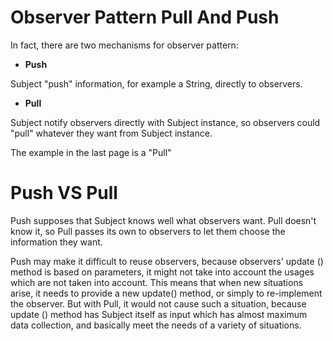 # Observer Pattern Pull And Push

In fact, there are two mechanisms for observer pattern:

* **Push**

Subject "push" information, for example a String, directly to observers.

* **Pull**

Subject notify observers directly with Subject instance, so observers could "pull" whatever they want from Subject instance.

The example in the last page is a "Pull"

# Push VS Pull

Push supposes that Subject knows well what observers want. Pull doesn't know it, so Pull passes its own to observers to let them choose the information they want.

Push may make it difficult to reuse observers, because observers' update () method is based on parameters, it might not take into account the usages which are not taken into account. This means that when new situations arise, it needs to provide a new update() method, or simply to re-implement the observer. But with Pull, it would not cause such a situation, because update () method has Subject itself as input which has almost maximum data collection, and basically meet the needs of a variety of situations.
